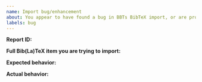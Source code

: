 ```yaml
---
name: Import bug/enhancement
about: You appear to have found a bug in BBTs BibTeX import, or are proposing an enhancement to the import
labels: bug
---
```


<!--
*Please verify **all** of the below before submitting*:

1. in the Zotero addons screen you can see that you have the latest release of BBT (https://github.com/retorquere/zotero-better-bibtex/releases/latest) and Zotero installed
2. you are posting a single bug or feature request
3. you have included a descriptive subject of the problem
4. you are available for follow-up questions and testing
5. you have attached a copy of the BibTeX you were trying to import to this issue.
6. you have included an error-report ID here generated by restarting Zotero with debugging enabled (Help -> Debug Output Logging -> Restart with logging enabled), reproducing your problem, and selecting "Report Better BibTeX error" from the help menu

The error-report is important; it gives me your current BBT settings and a log of what Zotero was doing at the time of import. Without it, I'm effectively blind.

-->

**Report ID:**

**Full Bib(La)TeX item you are trying to import:**

**Expected behavior:**

**Actual behavior:**

